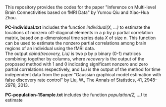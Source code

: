 This repository provides the codes for the paper "Inference on Multi-level Brain Connectivities based on fMRI Data" by Yumou Qiu and Xiao-Hua Zhou.

**PC-individual.txt** includes the function *individual(X, ...)* to estimate the locations of nonzero off-diagonal elements in a p by p partial correlation matrix, based on p-dimensional time series data *X* of size n. This function can be used to estimate the nonzero partial correlations among brain regions of an individual using the fMRI data.  
The output *cbind(recovery, Liu)* is two p by p binary (0-1) matrices combining together by columns, where *recovery* is the output of the proposed method with 1 and 0 indicating significant nonzero and zero partial correlations respectively, and *Liu* is the output of the method for time independent data from the paper "Gaussian graphical model estimation with false discovery rate control" by Liu, W., The Annals of Statistics, 41, 2948–2978, 2013.

**PC-population-1Sample.txt** includes the function *population(Z, ...)* to estimate 
